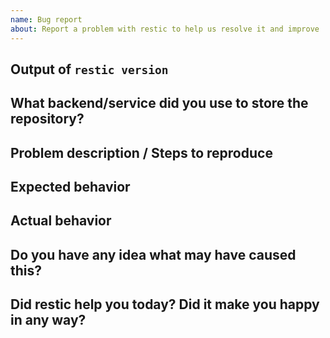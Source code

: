 ```yaml
---
name: Bug report
about: Report a problem with restic to help us resolve it and improve
---
```


<!--

Welcome! - We kindly ask that you:

  1. Fill out the issue template below - not doing so needs a good reason.
  2. Use the forum if you have a question rather than a bug or feature request.

The forum is at: https://forum.restic.net

NOTE: Not filling out the issue template needs a good reason, as otherwise it
may take a lot longer to find the problem, not to mention it can take up a lot
more time which can otherwise be spent on development. Please also take the
time to help us debug the issue by collecting relevant information, even if
it doesn't seem to be relevant to you. Thanks!

The forum is a better place for questions about restic or general suggestions
and topics, e.g. usage or documentation questions! This issue tracker is mainly
for tracking bugs and feature requests directly relating to the development of
the software itself, rather than the project.

Thanks for understanding, and for contributing to the project!

-->


Output of `restic version`
--------------------------



What backend/service did you use to store the repository?
---------------------------------------------------------



Problem description / Steps to reproduce
----------------------------------------

<!--
This section should include at least:

 * A description of the problem you are having with restic.

 * The complete command line and any environment variables you used to
   configure restic's backend access. Make sure to replace sensitive values!

 * The output of the commands, what restic prints gives may give us much
   information to diagnose the problem!

 * The more time you spend describing an easy way to reproduce the behavior (if
   this is possible), the easier it is for the project developers to fix it!
-->


Expected behavior
-----------------

<!--
Describe what you'd like restic to do differently.
-->

Actual behavior
---------------

<!--
In this section, please try to concentrate on observations, so only describe
what you observed directly.
-->

Do you have any idea what may have caused this?
-----------------------------------------------

<!--
Did something noteworthy happen on your system, Internet connection, backend services, etc?
-->


Did restic help you today? Did it make you happy in any way?
------------------------------------------------------------

<!--
Answering this question is not required, but if you have anything positive to share, please do so here!
Sometimes we get tired of reading bug reports all day and a little positive end note does wonders.
Idea by Joey Hess, https://joeyh.name/blog/entry/two_holiday_stories/
-->
